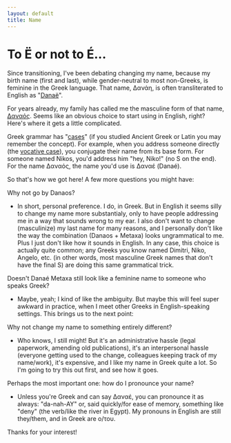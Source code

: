 ```yaml
---
layout: default
title: Name
---
```


# To Ë or not to É...

Since transitioning, I've been debating changing my name, because my birth name (first and last), while gender-neutral to most non-Greeks, is feminine in the Greek language. That name, Δανάη, is often transliterated to English as "[Danaë][wikidanae]".

For years already, my family has called me the masculine form of that name, [Δαναός][wikidanaos]. Seems like an obvious choice to start using in English, right? Here's where it gets a little complicated. 

Greek grammar has "[cases][wikicases]" (if you studied Ancient Greek or Latin you may remember the concept). For example, when you address someone directly (the [vocative case][wikivocative]), you conjugate their name from its base form. For someone named Nikos, you'd address him "hey, Niko!" (no S on the end). For the name Δαναός, the name you'd use is Δαναέ (Danaé). 

So that's how we got here! A few more questions you might have:

Why not go by Danaos?
- In short, personal preference. I do, in Greek. But in English it seems silly to change my name more substantialy, only to have people addressing me in a way that sounds wrong to my ear. I also don't want to change (masculinize) my last name for many reasons, and I personally don't like the way the combination (Danaos + Metaxa) looks ungrammatical to me. Plus I just don't like how it sounds in English. In any case, this choice is actually quite common; any Greeks you know named Dimitri, Niko, Angelo, etc. (in other words, most masculine Greek names that don't have the final S) are doing this same grammatical trick.

Doesn't Danaé Metaxa still look like a feminine name to someone who speaks Greek?
- Maybe, yeah; I kind of like the ambiguity. But maybe this will feel super awkward in practice, when I meet other Greeks in English-speaking settings. This brings us to the next point:

Why not change my name to something entirely different?
- Who knows, I still might! But it's an administrative hassle (legal paperwork, amending old publications), it's an interpersonal hassle (everyone getting used to the change, colleagues keeping track of my name/work), it's expensive, and I like my name in Greek quite a lot. So I'm going to try this out first, and see how it goes. 

Perhaps the most important one: how do I pronounce your name?
- Unless you're Greek and can say Δαναέ, you can pronounce it as always: "da-nah-AY" or, said quickly/for ease of memory, something like "deny" (the verb/like the river in Egypt). My pronouns in English are still they/them, and in Greek are ο/του. 

Thanks for your interest!

[wikidanae]: https://en.wikipedia.org/wiki/Danaë
[wikidanaos]: https://en.wikipedia.org/wiki/Danaus
[wikicases]: https://en.wikipedia.org/wiki/Grammatical_case
[wikivocative]: https://en.wikipedia.org/wiki/Vocative_case#Greek